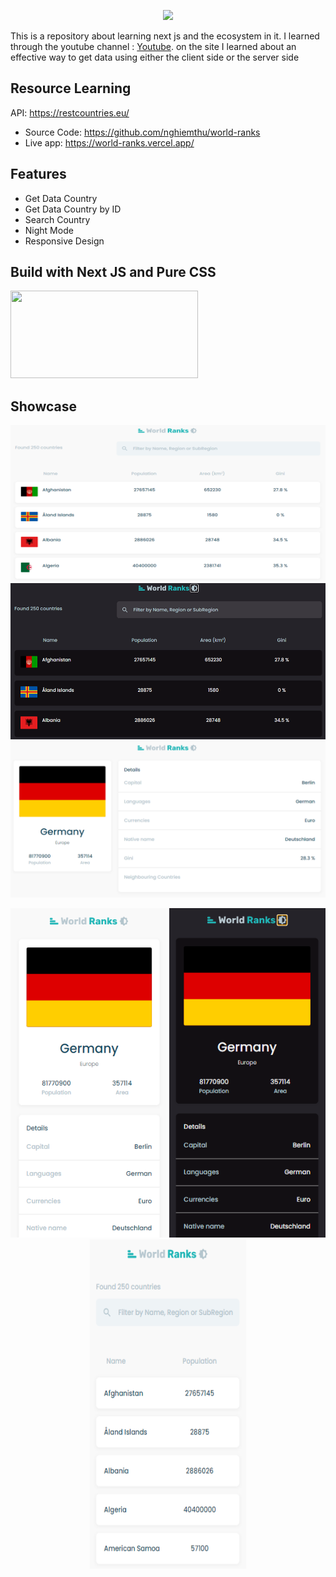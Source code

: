 <p align="center">
  <img src="https://static.vecteezy.com/system/resources/thumbnails/000/565/367/small/04022019-47.jpg">
</p>

This is a repository about learning next js and the ecosystem in it. I learned through the youtube channel : [Youtube](https://youtu.be/v8o9iJU5hEA). on the site I learned about an effective way to get data using either the client side or the server side

## Resource Learning
API: https://restcountries.eu/
- Source Code: https://github.com/nghiemthu/world-ranks
- Live app: https://world-ranks.vercel.app/

## Features 
 - Get Data Country 
 - Get Data Country by ID
 - Search Country
 - Night Mode
 - Responsive Design

## Build with Next JS and Pure CSS
<img width="300" height="140" src="https://upload.wikimedia.org/wikipedia/commons/thumb/8/8e/Nextjs-logo.svg/800px-Nextjs-logo.svg.png">

## Showcase
<p align="center">

<img width="527" height="250" src="https://raw.githubusercontent.com/Derida23/WorldRanks-NextJS/development/public/1.png">

<img width="527" height="250" src="https://raw.githubusercontent.com/Derida23/WorldRanks-NextJS/development/public/2.png">

<img width="527" height="250" src="https://raw.githubusercontent.com/Derida23/WorldRanks-NextJS/development/public/3.png">
</p>

<p align="center">
<img width="250" height="527" src="https://raw.githubusercontent.com/Derida23/WorldRanks-NextJS/development/public/4.png">    <img width="250" height="527" src="https://raw.githubusercontent.com/Derida23/WorldRanks-NextJS/development/public/5.png">    <img width="250" height="527" src="https://raw.githubusercontent.com/Derida23/WorldRanks-NextJS/development/public/6.png">
</p>

